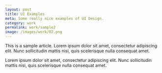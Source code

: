 ```yaml
---
layout: post
title: UI Examples
meta: Some really nice examples of UI Design.
category: work
permalink: work/sample2
image: /images/work/02.png
---
```


This is a sample article. Lorem ipsum dolor sit amet, consectetur adipiscing elit. Nunc sollicitudin mattis nisi, quis scelerisque nulla consequat amet.

Lorem ipsum dolor sit amet, consectetur adipiscing elit. Nunc sollicitudin mattis nisi, quis scelerisque nulla consequat amet.